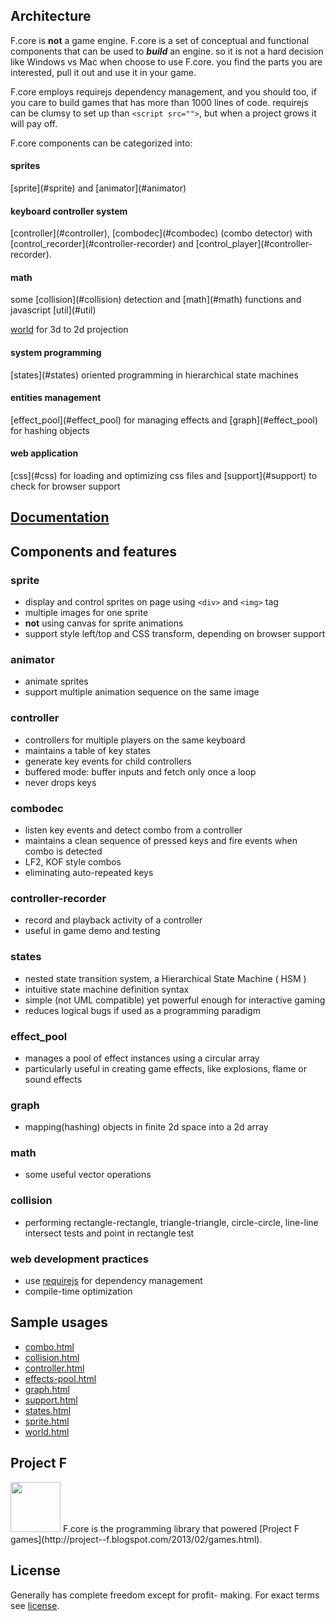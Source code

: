## Architecture
F.core is __not__ a game engine. F.core is a set of conceptual and functional components that can be used to ___build___ an engine.
so it is not a hard decision like Windows vs Mac when choose to use F.core. you find the parts you are interested, pull it out and use it in your game.

F.core employs requirejs dependency management, and you should too, if you care to build games that has more than 1000 lines of code. requirejs can be clumsy to set up than `<script src="">`, but when a project grows it will pay off.

F.core components can be categorized into:
 
<h4>sprites</h4>
[sprite](#sprite) and [animator](#animator)

<h4>keyboard controller system</h4>
[controller](#controller),
[combodec](#combodec) (combo detector) with
[control_recorder](#controller-recorder) and
[control_player](#controller-recorder).

<h4>math</h4>
some [collision](#collision) detection and [math](#math) functions and javascript [util](#util)

[world](#world) for 3d to 2d projection

<h4>system programming</h4>
[states](#states) oriented programming in hierarchical state machines

<h4>entities management</h4>
[effect_pool](#effect_pool) for managing effects and
[graph](#effect_pool) for hashing objects

<h4>web application</h4>
[css](#css) for loading and optimizing css files and 
[support](#support) to check for browser support

## [Documentation](http://tyt2y3.github.com/F.core/docs/docs.html)

## Components and features

### sprite
 - display and control sprites on page using `<div>` and `<img>` tag
 - multiple images for one sprite
 - **not** using canvas for sprite animations
 - support style left/top and CSS transform, depending on browser support

### animator
- animate sprites
- support multiple animation sequence on the same image

### controller
 - controllers for multiple players on the same keyboard
 - maintains a table of key states
 - generate key events for child controllers
 - buffered mode: buffer inputs and fetch only once a loop
 - never drops keys

### combodec
 - listen key events and detect combo from a controller
 - maintains a clean sequence of pressed keys and fire events when combo is detected
 - LF2, KOF style combos
 - eliminating auto-repeated keys

### controller-recorder
- record and playback activity of a controller
- useful in game demo and testing

### states
 - nested state transition system, a Hierarchical State Machine ( HSM )
 - intuitive state machine definition syntax
 - simple (not UML compatible) yet powerful enough for interactive gaming
 - reduces logical bugs if used as a programming paradigm

### effect_pool
- manages a pool of effect instances using a circular array
- particularly useful in creating game effects, like explosions, flame or sound effects

### graph
- mapping(hashing) objects in finite 2d space into a 2d array

### math
- some useful vector operations

### collision
- performing rectangle-rectangle, triangle-triangle, circle-circle, line-line intersect tests
and point in rectangle test

### web development practices
- use [requirejs](http://requirejs.org/) for dependency management
- compile-time optimization

## Sample usages
- [combo.html](http://tyt2y3.github.com/F.core/sample/combo.html)
- [collision.html](http://tyt2y3.github.com/F.core/sample/collision.html)
- [controller.html](http://tyt2y3.github.com/F.core/sample/controller.html)
- [effects-pool.html](http://tyt2y3.github.com/F.core/sample/effects-pool.html)
- [graph.html](http://tyt2y3.github.com/F.core/sample/graph.html)
- [support.html](http://tyt2y3.github.com/F.core/sample/support.html)
- [states.html](http://tyt2y3.github.com/F.core/sample/states.html)
- [sprite.html](http://tyt2y3.github.com/F.core/sample/sprite.html)
- [world.html](http://tyt2y3.github.com/F.core/sample/world.html)

## Project F
<img src="http://2.bp.blogspot.com/-k-My1B-YlaU/T8JUBAYpu9I/AAAAAAAAACI/OnCvkzFF5jw/s1600/logo_l1_s.png" height="80"/>
F.core is the programming library that powered [Project F games](http://project--f.blogspot.com/2013/02/games.html).

## License
Generally has complete freedom except for profit- making. For exact terms see [license](http://project--f.blogspot.com/2012/05/license.html).
